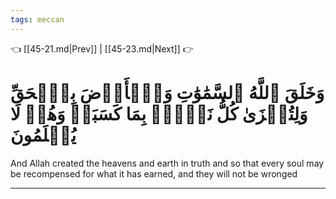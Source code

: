 ```yaml
---
tags: meccan
---
```


👈 [[45-21.md|Prev]] | [[45-23.md|Next]] 👉

# وَخَلَقَ ٱللَّهُ ٱلسَّمَٰوَٰتِ وَٱلۡأَرۡضَ بِٱلۡحَقِّ وَلِتُجۡزَىٰ كُلُّ نَفۡسِۭ بِمَا كَسَبَتۡ وَهُمۡ لَا يُظۡلَمُونَ

And Allah created the heavens and earth in truth and so that every soul may be recompensed for what it has earned, and they will not be wronged

---


